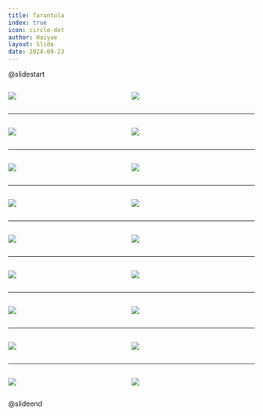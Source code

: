 ```yaml
---
title: Tarantula
index: true
icon: circle-dot
author: Haiyue
layout: Slide
date: 2024-09-23
---
```

 
@slidestart

<div style="display:flex">
<div style="flex:1">

![](/reading/english/Level-K/Tarantula/001.webp)
</div>
<div style="flex:1">

![](/reading/english/Level-K/Tarantula/002.webp)
</div>
</div>

---

<div style="display:flex">
<div style="flex:1">

![](/reading/english/Level-K/Tarantula/003.webp)
</div>
<div style="flex:1">

![](/reading/english/Level-K/Tarantula/004.webp)
</div>
</div>

---

<div style="display:flex">
<div style="flex:1">

![](/reading/english/Level-K/Tarantula/005.webp)
</div>
<div style="flex:1">

![](/reading/english/Level-K/Tarantula/006.webp)
</div>
</div>

---

<div style="display:flex">
<div style="flex:1">

![](/reading/english/Level-K/Tarantula/007.webp)
</div>
<div style="flex:1">

![](/reading/english/Level-K/Tarantula/008.webp)
</div>
</div>

---

<div style="display:flex">
<div style="flex:1">

![](/reading/english/Level-K/Tarantula/009.webp)
</div>
<div style="flex:1">

![](/reading/english/Level-K/Tarantula/010.webp)
</div>
</div>

---

<div style="display:flex">
<div style="flex:1">

![](/reading/english/Level-K/Tarantula/011.webp)
</div>
<div style="flex:1">

![](/reading/english/Level-K/Tarantula/012.webp)
</div>
</div>

---

<div style="display:flex">
<div style="flex:1">

![](/reading/english/Level-K/Tarantula/013.webp)
</div>
<div style="flex:1">

![](/reading/english/Level-K/Tarantula/014.webp)
</div>
</div>

---

<div style="display:flex">
<div style="flex:1">

![](/reading/english/Level-K/Tarantula/015.webp)
</div>
<div style="flex:1">

![](/reading/english/Level-K/Tarantula/016.webp)
</div>
</div>

---

<div style="display:flex">
<div style="flex:1">

![](/reading/english/Level-K/Tarantula/017.webp)
</div>
<div style="flex:1">

![](/reading/english/Level-K/Tarantula/018.webp)
</div>
</div>

@slideend